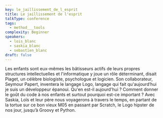 ```yaml
---
key: le_jaillissement_de_l_esprit
title: Le jaillissement de l'esprit
talkType: conference
tags:
  - method___tools
complexity: Beginner
speakers:
  - lois_blanc
  - saskia_blanc
  - sebastien_blanc
draft: false
---
```

Les enfants sont eux-mêmes les bâtisseurs actifs de leurs propres structures intellectuelles et l'informatique y joue un rôle déterminant, disait Piaget, un célèbre biologiste, psychologue et logicien. Son collaborateur, Seymour Papert, inventera le langage Logo, langage qui fait qu'aujourd’hui je suis un développeur épanoui.
Qu'en est-il aujourd'hui ? Comment donner le goût du code à nos enfants et surtout pourquoi est-ce important ?
Avec Saskia, Loïs et leur père nous voyagerons à travers le temps, en partant de la tortue sur ce bon vieux M05 en passant par Scratch, le Logo hipster de nos jour, jusqu’à Groovy et Python. 
